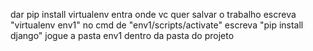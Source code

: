 dar pip install virtualenv
entra onde vc quer salvar o trabalho
escreva "virtualenv env1" no cmd
de "env1/scripts/activate"
escreva "pip install django"
jogue a pasta env1 dentro da pasta do projeto
